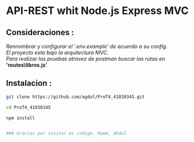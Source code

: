 # API-REST whit Node.js Express MVC

## Consideraciones : <br>
*Rennombrar y configurar el '.env.example' de acuerdo a su config.*<br>
*El proyecto esta bajo la arquitectura MVC.*<br>
*Para realizar las pruebas atravez de postman buscar las rutas en* **'routes\libros.js'***.*

## Instalacion : <br>
```bash
git clone https://github.com/agdul/ProT4_41038345.git

cd ProT4_41038345

npm install 


### Gracias por visitar mi codigo. Hamm, Abdul
